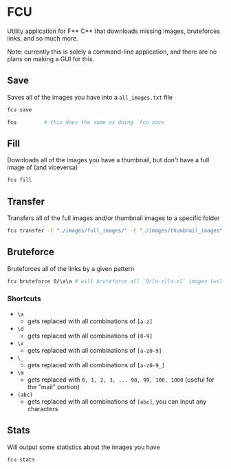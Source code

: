 # FCU

Utility application for F\*\* C\*\* that downloads missing images, bruteforces links, and so much more.

Note: currently this is solely a command-line application, and there are no plans on making a GUI for this.

## Save

Saves all of the images you have into a `all_images.txt` file

```sh
fcu save 

fcu         # this does the same as doing `fcu save`
```

## Fill

Downloads all of the images you have a thumbnail, but don't have a full image of (and viceversa)

```sh
fcu fill
```

## Transfer

Transfers all of the full images and/or thumbnail images to a specific folder

```sh
fcu transfer -f "./images/full_images/" -t "./images/thumbnail_images"
```

## Bruteforce

Bruteforces all of the links by a given pattern

```sh
fcu bruteforce 0/\a\a # will bruteforce all `0/[a-z][a-z]` images (will give 3 images)
```

### Shortcuts

- `\a`
  - gets replaced with all combinations of `[a-z]`
- `\d`
  - gets replaced with all combinations of `[0-9]`
- `\x`
  - gets replaced with all combinations of `[a-z0-9]`
- `\_`
  - gets replaced with all combinations of  `[a-z0-9_]`
- `\m`
  - gets replaced with `0, 1, 2, 3, ... 98, 99, 100, 1000` (useful for the "mail" portion)
- `(abc)`
  - gets replaced with all combinations of `[abc]`, you can input any characters

## Stats

Will output some statistics about the images you have

```sh
fcu stats
```
